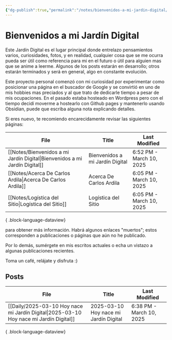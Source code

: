 ```yaml
---
{"dg-publish":true,"permalink":"/notes/bienvenidos-a-mi-jardin-digital/","tags":["gardenEntry"],"created":"2025-03-10T08:08:23.222-05:00","updated":"2025-03-10T18:52:56.820-05:00"}
---
```


# Bienvenidos a mi Jardín Digital

Este Jardín Digital es el lugar principal donde entrelazo pensamientos varios, curiosidades, fotos, y en realidad, cualquier cosa que se me ocurra pueda ser útil como referencia para mi en el futuro o útil para alguien mas que se anime a leerme. Algunos de los posts estarán en desarrollo; otros estarán terminados y será en general, algo en constante evolución.

Este proyecto personal comenzó con mi curiosidad por experimentar como posicionar una página en el buscador de Google y se convirtió en uno de mis hobbies mas preciados y al que trato de dedicarle tiempo a pesar de mis ocupaciones. En el pasado estaba hosteado en Wordpress pero con el tiempo decidí moverme a hostearlo con Github pages y mantenerlo usando Obsidian, puede que escriba alguna nota explicando detalles.

Si eres nuevo, te recomiendo encarecidamente revisar las siguientes páginas:

| File                                                                          | Title                           | Last Modified            |
| ----------------------------------------------------------------------------- | ------------------------------- | ------------------------ |
| [[Notes/Bienvenidos a mi Jardín Digital\|Bienvenidos a mi Jardín Digital]] | Bienvenidos a mi Jardín Digital | 6:52 PM - March 10, 2025 |
| [[Notes/Acerca De Carlos Ardila\|Acerca De Carlos Ardila]]                 | Acerca De Carlos Ardila         | 6:05 PM - March 10, 2025 |
| [[Notes/Logística del Sitio\|Logística del Sitio]]                         | Logística del Sitio             | 6:05 PM - March 10, 2025 |

{ .block-language-dataview}

para obtener más información. Habrá algunos enlaces "muertos"; estos corresponden a publicaciones o páginas que aún no he publicado.

Por lo demás, sumérgete en mis escritos actuales o echa un vistazo a algunas publicaciones recientes.

Toma un café, relájate y disfruta :)

## Posts

| File                                                                                      | Title                                 | Last Modified            |
| ----------------------------------------------------------------------------------------- | ------------------------------------- | ------------------------ |
| [[Daily/2025-03-10 Hoy nace mi Jardín Digital\|2025-03-10 Hoy nace mi Jardín Digital]] | 2025-03-10 Hoy nace mi Jardín Digital | 6:38 PM - March 10, 2025 |

{ .block-language-dataview}